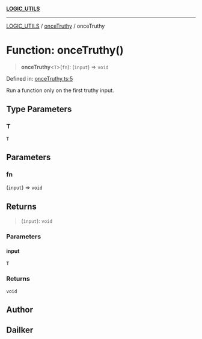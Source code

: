 [**LOGIC_UTILS**](../../README.md)

***

[LOGIC_UTILS](../../README.md) / [onceTruthy](../README.md) / onceTruthy

# Function: onceTruthy()

> **onceTruthy**\<`T`\>(`fn`): (`input`) => `void`

Defined in: [onceTruthy.ts:5](https://github.com/dailker/everyutil/blob/c1119b9befc384594ad07b4277ef37c36f79d0c2/src/logic/onceTruthy.ts#L5)

Run a function only on the first truthy input.

## Type Parameters

### T

`T`

## Parameters

### fn

(`input`) => `void`

## Returns

> (`input`): `void`

### Parameters

#### input

`T`

### Returns

`void`

## Author

## Dailker
